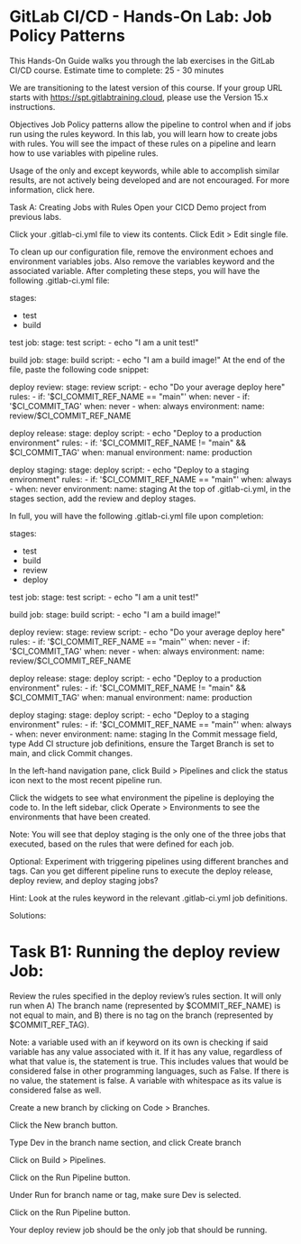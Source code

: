 # GitLab CI/CD - Hands-On Lab: Job Policy Patterns
This Hands-On Guide walks you through the lab exercises in the GitLab CI/CD course.
Estimate time to complete: 25 - 30 minutes

We are transitioning to the latest version of this course. If your group URL starts with https://spt.gitlabtraining.cloud, please use the Version 15.x instructions.

Objectives
Job Policy patterns allow the pipeline to control when and if jobs run using the rules keyword. In this lab, you will learn how to create jobs with rules. You will see the impact of these rules on a pipeline and learn how to use variables with pipeline rules.

Usage of the only and except keywords, while able to accomplish similar results, are not actively being developed and are not encouraged. For more information, click here.

Task A: Creating Jobs with Rules
Open your CICD Demo project from previous labs.

Click your .gitlab-ci.yml file to view its contents. Click Edit > Edit single file.

To clean up our configuration file, remove the environment echoes and environment variables jobs. Also remove the variables keyword and the associated variable. After completing these steps, you will have the following .gitlab-ci.yml file:

stages:
  - test
  - build

test job:
  stage: test
  script:
    - echo "I am a unit test!"

build job:
  stage: build
  script:
    - echo "I am a build image!"
At the end of the file, paste the following code snippet:

deploy review:
  stage: review
  script:
    - echo "Do your average deploy here"
  rules:
    - if: '$CI_COMMIT_REF_NAME == "main"'
      when: never
    - if: '$CI_COMMIT_TAG'
      when: never
    - when: always
  environment:
    name: review/$CI_COMMIT_REF_NAME

deploy release:
  stage: deploy
  script:
    - echo "Deploy to a production environment"
  rules:
    - if: '$CI_COMMIT_REF_NAME != "main" && $CI_COMMIT_TAG'
      when: manual
  environment:
    name: production

deploy staging:
  stage: deploy
  script:
    - echo "Deploy to a staging environment"
  rules:
    - if: '$CI_COMMIT_REF_NAME == "main"'
      when: always
    - when: never
  environment:
    name: staging
At the top of .gitlab-ci.yml, in the stages section, add the review and deploy stages.

In full, you will have the following .gitlab-ci.yml file upon completion:

stages:
  - test
  - build
  - review
  - deploy

test job:
  stage: test
  script:
    - echo "I am a unit test!"

build job:
  stage: build
  script:
    - echo "I am a build image!"

deploy review:
  stage: review
  script:
    - echo "Do your average deploy here"
  rules:
    - if: '$CI_COMMIT_REF_NAME == "main"'
      when: never
    - if: '$CI_COMMIT_TAG'
      when: never
    - when: always
  environment:
    name: review/$CI_COMMIT_REF_NAME

deploy release:
  stage: deploy
  script:
    - echo "Deploy to a production environment"
  rules:
    - if: '$CI_COMMIT_REF_NAME != "main" && $CI_COMMIT_TAG'
      when: manual
  environment:
    name: production

deploy staging:
  stage: deploy
  script:
    - echo "Deploy to a staging environment"
  rules:
    - if: '$CI_COMMIT_REF_NAME == "main"'
      when: always
    - when: never
  environment:
    name: staging
In the Commit message field, type Add CI structure job definitions, ensure the Target Branch is set to main, and click Commit changes.

In the left-hand navigation pane, click Build > Pipelines and click the status icon next to the most recent pipeline run.

Click the widgets to see what environment the pipeline is deploying the code to. In the left sidebar, click Operate > Environments to see the environments that have been created.

Note: You will see that deploy staging is the only one of the three jobs that executed, based on the rules that were defined for each job.

Optional: Experiment with triggering pipelines using different branches and tags. Can you get different pipeline runs to execute the deploy release, deploy review, and deploy staging jobs?

Hint: Look at the rules keyword in the relevant .gitlab-ci.yml job definitions.


Solutions:
# Task B1: Running the deploy review Job:
Review the rules specified in the deploy review’s rules section. It will only run when A) The branch name (represented by $COMMIT_REF_NAME) is not equal to main, and B) there is no tag on the branch (represented by $COMMIT_REF_TAG).

Note: a variable used with an if keyword on its own is checking if said variable has any value associated with it. If it has any value, regardless of what that value is, the statement is true. This includes values that would be considered false in other programming languages, such as False. If there is no value, the statement is false. A variable with whitespace as its value is considered false as well.

Create a new branch by clicking on Code > Branches.

Click the New branch button.

Type Dev in the branch name section, and click Create branch

Click on Build > Pipelines.

Click on the Run Pipeline button.

Under Run for branch name or tag, make sure Dev is selected.

Click on the Run Pipeline button.

Your deploy review job should be the only job that should be running.


